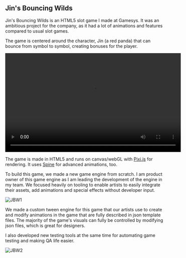 ## Jin's Bouncing Wilds

Jin's Bouncing Wilds is an HTML5 slot game I made at Gamesys. It was an ambitious project for the company, as it had a lot of animations and features compared to usual slot games.

The game is centered around the character, Jin (a red panda) that can bounce from symbol to symbol, creating bonuses for the player.

<video width="560" height="315" controls>
  <source src="{{site.url}}{{site.baseurl}}/assets/img/2018/Jan/trailer.mp4" type="video/mp4">
Your browser does not support the video tag.
</video>

The game is made in  HTML5 and runs on canvas/webGL with [Pixi.js](http://www.pixijs.com/) for rendering. It uses [Spine](http://esotericsoftware.com/) for advanced animations, too.

To build this game, we made a new game engine from scratch. I am product owner of this game engine as I am leading the development of the engine in my team. We focused heavily on tooling to enable artists to easily integrate their assets, add animations and special effects without developer input.

![JBW1]({{site.url}}{{site.baseurl}}/assets/img/2018/Jan/jbw1.png)

We made a custom tween engine for this game that our artists use to create and modify animations in the game that are fully described in json template files. The majority of the game's visuals can fully be controlled by modifying json files, which is great for designers.

I also developed new testing tools at the same time for automating game testing and making QA life easier.

![JBW2]({{site.url}}{{site.baseurl}}/assets/img/2018/Jan/jbw1.png)